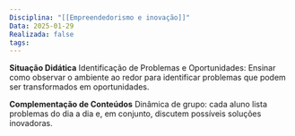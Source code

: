 ```yaml
---
Disciplina: "[[Empreendedorismo e inovação]]"
Data: 2025-01-29
Realizada: false
tags:
---
```

**Situação Didática**
Identificação de Problemas e Oportunidades: Ensinar como observar o ambiente ao redor para identificar problemas que podem ser transformados em oportunidades.

**Complementação de Conteúdos**
Dinâmica de grupo: cada aluno lista problemas do dia a dia e, em conjunto, discutem possíveis soluções inovadoras.
